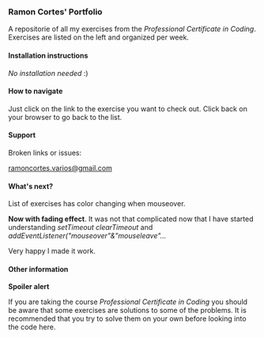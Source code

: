 ### Ramon Cortes' Portfolio

A repositorie of all my exercises from the *Professional Certificate in Coding*.
Exercises are listed on the left and organized per week.

#### Installation instructions

*No installation needed* :)

#### How to navigate

Just click on the link to the exercise you want to check out.
Click back on your browser to go back to the list.

#### Support

Broken links or issues:

ramoncortes.varios@gmail.com

#### What's next?

List of exercises has color changing when mouseover.

**Now with fading effect**. It was not that complicated now that I have started understanding *setTimeout clearTimeout* and *addEventListener("mouseover"&"mouseleave"...*

Very happy I made it work.

#### Other information

**Spoiler alert**

If you are taking the course *Professional Certificate in Coding* you should be aware that some exercises are solutions to some of the problems. It is recommended that you try to solve them on your own before looking into the code here.
